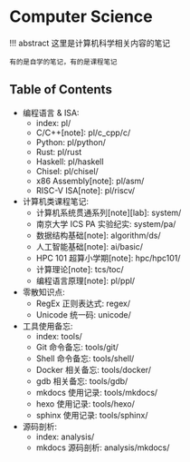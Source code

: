 # Computer Science

!!! abstract 
    这里是计算机科学相关内容的笔记

    有的是自学的笔记，有的是课程笔记

## Table of Contents

- 编程语言 & ISA:
    - index: pl/
    - C/C++[note]: pl/c_cpp/c/
    - Python: pl/python/
    - Rust: pl/rust
    - Haskell: pl/haskell
    - Chisel: pl/chisel/
    - x86 Assembly[note]: pl/asm/
    - RISC-V ISA[note]: pl/riscv/
- 计算机类课程笔记:
    - 计算机系统贯通系列[note][lab]: system/
    - 南京大学 ICS PA 实验纪实: system/pa/
    - 数据结构基础[note]: algorithm/ds/
    - 人工智能基础[note]: ai/basic/
    - HPC 101 超算小学期[note]: hpc/hpc101/
    - 计算理论[note]: tcs/toc/
    - 编程语言原理[note]: pl/ppl/
- 零散知识点:
    - RegEx 正则表达式: regex/
    - Unicode 统一码: unicode/
- 工具使用备忘:
    - index: tools/
    - Git 命令备忘: tools/git/
    - Shell 命令备忘: tools/shell/
    - Docker 相关备忘: tools/docker/
    - gdb 相关备忘: tools/gdb/
    - mkdocs 使用记录: tools/mkdocs/
    - hexo 使用记录: tools/hexo/
    - sphinx 使用记录: tools/sphinx/
- 源码剖析:
    - index: analysis/
    - mkdocs 源码剖析: analysis/mkdocs/

<!-- - [Programming Language 编程语言 & ISA](pl)
    - [C/C++](pl/c_cpp/c/) <span class="toc-tag toc-tag-classnotes"></span>
    - [Python](pl/python/)
    - [Rust](pl/rust)
    - [Haskell](pl/haskell)
    - [Chisel](pl/chisel/)
    - [x86 Assembly](pl/asm)
    - [RISC-V ISA](pl/riscv) <span class="toc-tag toc-tag-classnotes"></span>
    - [编程语言原理](pl/ppl/) <span class="toc-tag toc-tag-classnotes"></span>
- [Computer System 计算机系统](system)
    - [Computer System I 计算机系统 Ⅰ](system/cs1) <span class="toc-tag toc-tag-classnotes"></span> <span class="toc-tag toc-tag-reports"></span>
    - [Computer System II 计算机系统 Ⅱ](system/cs2) <span class="toc-tag toc-tag-classnotes"></span> <span class="toc-tag toc-tag-reports"></span>
    - [Computer System III 计算机系统 Ⅲ](system/cs3/) <span class="toc-tag toc-tag-reports"></span>
    - [南京大学 ICS PA 实验纪实](system/pa/)
- 算法相关
    - [数据结构基础](algorithm/ds) <span class="toc-tag toc-tag-classnotes"></span>
- 人工智能相关
    - [人工智能基础](ai/basic) <span class="toc-tag toc-tag-classnotes"></span>
- 高性能计算相关
    - [HPC 101 超算小学期](hpc/hpc101/) <span class="toc-tag toc-tag-classnotes"></span>
- 理论计算机相关
    - [计算理论](tcs/toc/) <span class="toc-tag toc-tag-classnotes"></span>
- 零散知识点
    - [RegEx 正则表达式](regex)
    - [Unicode 统一码](unicode)
- [源码剖析](analysis)
    - [mkdocs 源码剖析](analysis/mkdocs)
- [工具相关](tools)
    - [Git 命令备忘](tools/git)
    - [Shell 命令备忘](tools/shell)
    - [Docker 相关备忘](tools/docker)
    - [gdb 相关备忘](tools/gdb)
    - [mkdocs 使用记录](tools/mkdocs)
    - [hexo 使用记录](tools/hexo)
    - [sphinx 使用记录](tools/sphinx) -->